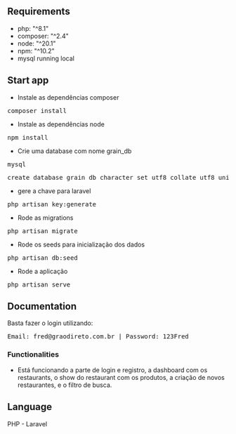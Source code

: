 
## Requirements
- php: "^8.1"
- composer: "^2.4"
- node: "^20.1"
- npm: "^10.2"
- mysql running local

## Start app
- Instale as dependências composer
<pre>composer install</pre>
- Instale as dependências node
<pre>npm install</pre>
- Crie uma database com nome grain_db
<pre>mysql</pre>
<pre>create database grain_db character set utf8 collate utf8_unicode_ci;</pre>
- gere a chave para laravel
<pre>php artisan key:generate</pre>
- Rode as migrations
<pre>php artisan migrate</pre>
- Rode os seeds para inicialização dos dados
<pre>php artisan db:seed</pre>
- Rode a aplicação
<pre>php artisan serve</pre>

## Documentation

Basta fazer o login utilizando:
<pre>Email: fred@graodireto.com.br | Password: 123Fred</pre>

### Functionalities
- Está funcionando a parte de login e registro, a dashboard com os restaurants, o show do restaurant com os produtos, a criação de novos restaurantes, e o filtro de busca.

## Language
PHP - Laravel

